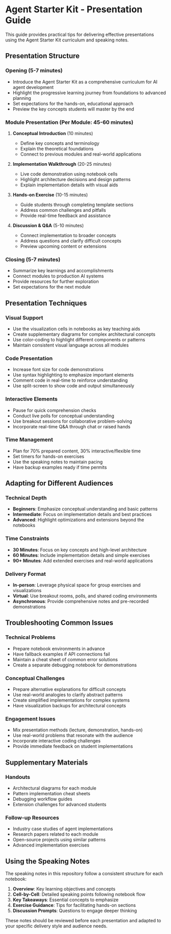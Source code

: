 # Agent Starter Kit - Presentation Guide

This guide provides practical tips for delivering effective presentations using the Agent Starter Kit curriculum and speaking notes.

## Presentation Structure

### Opening (5-7 minutes)
- Introduce the Agent Starter Kit as a comprehensive curriculum for AI agent development
- Highlight the progressive learning journey from foundations to advanced planning
- Set expectations for the hands-on, educational approach
- Preview the key concepts students will master by the end

### Module Presentation (Per Module: 45-60 minutes)
1. **Conceptual Introduction** (10 minutes)
   - Define key concepts and terminology
   - Explain the theoretical foundations
   - Connect to previous modules and real-world applications

2. **Implementation Walkthrough** (20-25 minutes)
   - Live code demonstration using notebook cells
   - Highlight architecture decisions and design patterns
   - Explain implementation details with visual aids

3. **Hands-on Exercise** (10-15 minutes)
   - Guide students through completing template sections
   - Address common challenges and pitfalls
   - Provide real-time feedback and assistance

4. **Discussion & Q&A** (5-10 minutes)
   - Connect implementation to broader concepts
   - Address questions and clarify difficult concepts
   - Preview upcoming content or extensions

### Closing (5-7 minutes)
- Summarize key learnings and accomplishments
- Connect modules to production AI systems
- Provide resources for further exploration
- Set expectations for the next module

## Presentation Techniques

### Visual Support
- Use the visualization cells in notebooks as key teaching aids
- Create supplementary diagrams for complex architectural concepts
- Use color-coding to highlight different components or patterns
- Maintain consistent visual language across all modules

### Code Presentation
- Increase font size for code demonstrations
- Use syntax highlighting to emphasize important elements
- Comment code in real-time to reinforce understanding
- Use split-screen to show code and output simultaneously

### Interactive Elements
- Pause for quick comprehension checks
- Conduct live polls for conceptual understanding
- Use breakout sessions for collaborative problem-solving
- Incorporate real-time Q&A through chat or raised hands

### Time Management
- Plan for 70% prepared content, 30% interactive/flexible time
- Set timers for hands-on exercises
- Use the speaking notes to maintain pacing
- Have backup examples ready if time permits

## Adapting for Different Audiences

### Technical Depth
- **Beginners**: Emphasize conceptual understanding and basic patterns
- **Intermediate**: Focus on implementation details and best practices
- **Advanced**: Highlight optimizations and extensions beyond the notebooks

### Time Constraints
- **30 Minutes**: Focus on key concepts and high-level architecture
- **60 Minutes**: Include implementation details and simple exercises
- **90+ Minutes**: Add extended exercises and real-world applications

### Delivery Format
- **In-person**: Leverage physical space for group exercises and visualizations
- **Virtual**: Use breakout rooms, polls, and shared coding environments
- **Asynchronous**: Provide comprehensive notes and pre-recorded demonstrations

## Troubleshooting Common Issues

### Technical Problems
- Prepare notebook environments in advance
- Have fallback examples if API connections fail
- Maintain a cheat sheet of common error solutions
- Create a separate debugging notebook for demonstrations

### Conceptual Challenges
- Prepare alternative explanations for difficult concepts
- Use real-world analogies to clarify abstract patterns
- Create simplified implementations for complex systems
- Have visualization backups for architectural concepts

### Engagement Issues
- Mix presentation methods (lecture, demonstration, hands-on)
- Use real-world problems that resonate with the audience
- Incorporate interactive coding challenges
- Provide immediate feedback on student implementations

## Supplementary Materials

### Handouts
- Architectural diagrams for each module
- Pattern implementation cheat sheets
- Debugging workflow guides
- Extension challenges for advanced students

### Follow-up Resources
- Industry case studies of agent implementations
- Research papers related to each module
- Open-source projects using similar patterns
- Advanced implementation exercises

## Using the Speaking Notes

The speaking notes in this repository follow a consistent structure for each notebook:

1. **Overview**: Key learning objectives and concepts
2. **Cell-by-Cell**: Detailed speaking points following notebook flow
3. **Key Takeaways**: Essential concepts to emphasize
4. **Exercise Guidance**: Tips for facilitating hands-on sections
5. **Discussion Prompts**: Questions to engage deeper thinking

These notes should be reviewed before each presentation and adapted to your specific delivery style and audience needs.